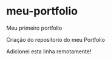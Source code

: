 # meu-portfolio
 Meu primeiro portfolio

Criação do repositorio do meu Portfolio

Adicionei esta linha remotamente!
